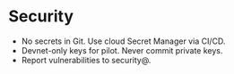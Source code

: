 # Security
- No secrets in Git. Use cloud Secret Manager via CI/CD.
- Devnet-only keys for pilot. Never commit private keys.
- Report vulnerabilities to security@<yourdomain>.
